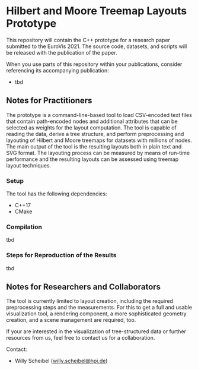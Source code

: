 # Hilbert and Moore Treemap Layouts Prototype

This repository will contain the C++ prototype for a research paper submitted to the EuroVis 2021.
The source code, datasets, and scripts will be released with the publication of the paper.

When you use parts of this repository within your publications, consider referencing its accompanying publication:

* tbd

## Notes for Practitioners

The prototype is a command-line-based tool to load CSV-encoded text files that contain path-encoded nodes and additional attributes that can be selected as weights for the layout computation.
The tool is capable of reading the data, derive a tree structure, and perform preprocessing and layouting of Hilbert and Moore treemaps for datasets with millions of nodes.
The main output of the tool is the resulting layouts both in plain text and SVG format. The layouting process can be measured by means of run-time performance and the resulting layouts can be assessed using treemap layout techniques.

### Setup

The tool has the following dependencies:

* C++17
* CMake

### Compilation

tbd

### Steps for Reproduction of the Results

tbd

## Notes for Researchers and Collaborators

The tool is currently limited to layout creation, including the required preprocessing steps and the measurements. For this to get a full and usable visualization tool, a rendering component, a more sophisticated geometry creation, and a scene management are required, too.

If your are interested in the visualization of tree-structured data or further resources from us, feel free to contact us for a collaboration.

Contact:
 * Willy Scheibel ([willy.scheibel@hpi.de](mailto:willy.scheibel@hpi.de))
